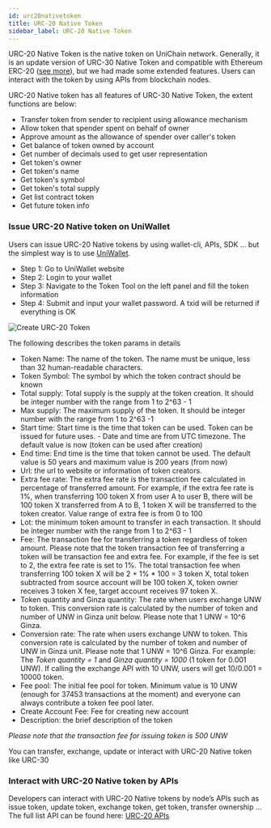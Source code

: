 ```yaml
---
id: urc20nativetoken
title: URC-20 Native Token
sidebar_label: URC-20 Native Token
---
```


URC-20 Native Token is the native token on UniChain network. Generally, it is an update version of URC-30 Native Token and compatible with Ethereum ERC-20 ([see more](https://docs.openzeppelin.com/contracts/2.x/api/token/erc20)), but we had made some extended features. Users can interact with the token by using APIs from blockchain nodes.

URC-20 Native token has all features of URC-30 Native Token, the extent functions are below:
- Transfer token from sender to recipient using allowance mechanism
- Allow token that spender spent on behalf of owner
- Approve amount as the allowance of spender over caller's token
- Get balance of token owned by account
- Get number of decimals used to get user representation
- Get token's owner
- Get token's name
- Get token's symbol
- Get token's total supply
- Get list contract token
- Get future token info
  
### Issue URC-20 Native token on UniWallet
Users can issue URC-20 Native tokens by using wallet-cli, APIs, SDK ... but the simplest way is to use [UniWallet](https://uniwallet.world).

<ul>
  <li>Step 1: Go to UniWallet website</li>
  <li>Step 2: Login to your wallet</li>
  <li>Step 3: Navigate to the Token Tool on the left panel and fill the token information</li>
  <li>Step 4: Submit and input your wallet password. A txid will be returned if everything is OK  </li>
</ul>

![Create URC-20 Token](../img/create_urc_20_token.png)

The following describes the token params in details

- Token Name: The name of the token. The name must be unique, less than 32 human-readable characters.
- Token Symbol: The symbol by which the token contract should be known
- Total supply: Total supply is the supply at the token creation. It should be integer number with the range from 1 to 2^63 - 1
- Max supply: The maximum supply of the token. It should be integer number with the range from 1 to 2^63 -1
- Start time: Start time is the time that token can be used. Token can be issued for future uses. - Date and time are from UTC timezone. The default value is now (token can be used after creation)
- End time: End time is the time that token cannot be used. The default value is 50 years and maximum value is 200 years (from now)
- Url: the url to website or information of token creators.
- Extra fee rate: The extra fee rate is the transaction fee calculated in percentage of transferred amount. For example, if the extra fee rate is 1%, when transferring  100 token X from user A to user B, there will be 100 token X transferred from A to B, 1 token X will be transferred to the token creator. Value range of extra fee is from 0 to 100
- Lot: the minimum token amount to transfer in each transaction. It should be integer number with the range from 1 to 2^63 - 1
- Fee: The transaction fee for transferring a token regardless of token amount. Please note that the token transaction fee of transferring a token will be transaction fee and extra fee.  For example, if the fee is set to 2, the extra fee rate is set to 1%. The total transaction fee when transferring 100 token X will be 2 + 1% * 100 = 3 token X, total token subtracted  from source account will be 100 token X, token owner receives 3 token X fee, target account receives 97 token X.
- Token quantity and Ginza quantity: The rate when users exchange UNW to token. This conversion rate is calculated by the number of token and number of UNW in Ginza unit below. Please note that 1 UNW = 10^6 Ginza.
- Conversion rate: The rate when users exchange UNW to token. This conversion rate is calculated by the number of token and number of UNW in Ginza unit. Please note that 1 UNW = 10^6 Ginza. For example: The *Token quantity = 1* and *Ginza quantity = 1000* (1 token for 0.001 UNW). If calling the exchange API with 10 UNW, users will get 10/0.001 = 10000 token.
- Fee pool: The initial fee pool for token. Minimum value is 10 UNW (enough for 37453 transactions at the moment) and everyone can always contribute a token fee pool later.
- Create Account Fee: Fee for creating new account
- Description: the brief description of the token

*Please note that the transaction fee for issuing token is 500 UNW*

You can transfer, exchange, update or interact with URC-20 Native token like URC-30

### Interact with URC-20 Native token by APIs
Developers can interact with URC-20 Native tokens by node’s APIs such as issue token, update token, exchange token, get token, transfer ownership …
The full list API can be found here: [URC-20 APIs](fullNodeAPI#urc20-native-token)